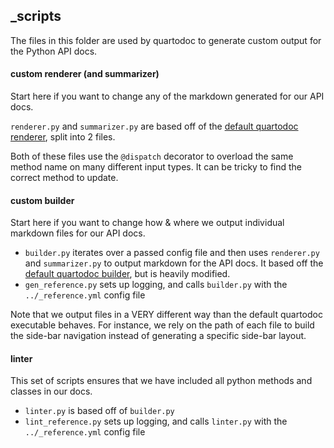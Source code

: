 ## _scripts

The files in this folder are used by quartodoc to
generate custom output for the Python API docs.

#### custom renderer (and summarizer)

Start here if you want to change any of the markdown generated for our API docs.

`renderer.py` and `summarizer.py` are based off of the [default quartodoc renderer](https://github.com/machow/quartodoc/blob/main/quartodoc/renderers/md_renderer.py),
split into 2 files.

Both of these files use the `@dispatch` decorator to overload the same method
name on many different input types. It can be tricky to find the correct
method to update.

#### custom builder

Start here if you want to change how & where we output individual markdown files
for our API docs.

* `builder.py` iterates over a passed config file and then uses `renderer.py` and `summarizer.py`
to output markdown for the API docs. It based off the [default quartodoc builder](https://github.com/machow/quartodoc/blob/v0.6.3/quartodoc/autosummary.py#L367),
but is heavily modified.
* `gen_reference.py` sets up logging, and calls `builder.py` with the `../_reference.yml` config file

Note that we output files in a VERY different way than the default quartodoc executable behaves.
For instance, we rely on the path of each file to build the side-bar navigation instead of
generating a specific side-bar layout.

#### linter

This set of scripts ensures that we have included all python methods and classes in our docs.

* `linter.py` is based off of `builder.py`
* `lint_reference.py` sets up logging, and calls `linter.py` with the `../_reference.yml` config file
